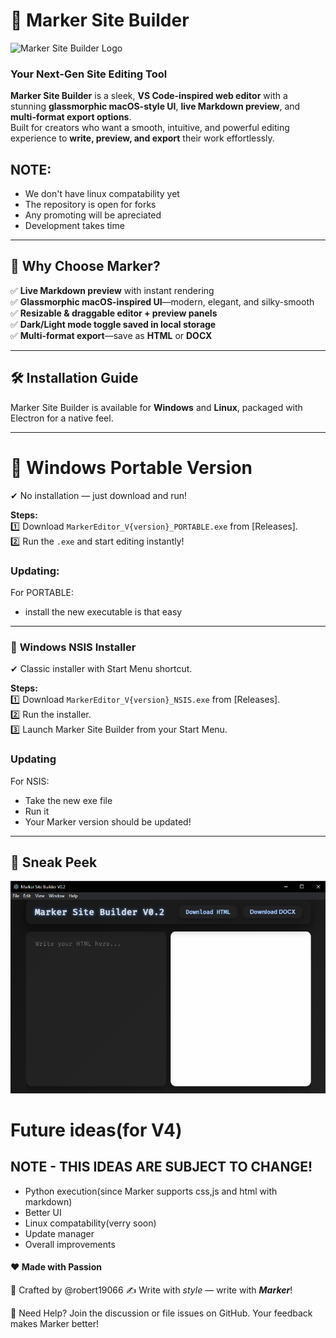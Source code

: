 
# 🚀 Marker Site Builder  
![Marker Site Builder Logo](./images/Marker.ico)  

### **Your Next-Gen Site Editing Tool**  

**Marker Site Builder** is a sleek, **VS Code-inspired web editor** with a stunning **glassmorphic macOS-style UI**, **live Markdown preview**, and **multi-format export options**.  
Built for creators who want a smooth, intuitive, and powerful editing experience to **write, preview, and export** their work effortlessly.  
## NOTE:
- We don't have linux compatability yet
- The repository is open for forks
- Any promoting will be apreciated
- Development takes time

---

## 🌟 **Why Choose Marker?**  
✅ **Live Markdown preview** with instant rendering  
✅ **Glassmorphic macOS-inspired UI**—modern, elegant, and silky-smooth  
✅ **Resizable & draggable editor + preview panels**  
✅ **Dark/Light mode toggle saved in local storage**  
✅ **Multi-format export**—save as **HTML** or **DOCX**  

---

## 🛠️ **Installation Guide**  
Marker Site Builder is available for **Windows** and **Linux**, packaged with Electron for a native feel.

---

# 🔹 **Windows Portable Version**  
✔ No installation — just download and run!  

**Steps:**  
1️⃣ Download `MarkerEditor_V{version}_PORTABLE.exe` from [Releases].  
2️⃣ Run the `.exe` and start editing instantly!  

### Updating:
For PORTABLE:
- install the new executable is that easy

---

### 🔹 **Windows NSIS Installer**  
✔ Classic installer with Start Menu shortcut.  

**Steps:**  
1️⃣ Download `MarkerEditor_V{version}_NSIS.exe` from [Releases].  
2️⃣ Run the installer.  
3️⃣ Launch Marker Site Builder from your Start Menu. 

### Updating
For NSIS:
- Take the new exe file
- Run it
- Your Marker version should be updated!

---


## 📸 Sneak Peek
![photo](./images/Capture.png)

# Future ideas(for V4)
## NOTE - THIS IDEAS ARE SUBJECT TO CHANGE!
- Python execution(since Marker supports css,js and html with markdown)
- Better UI
- Linux compatability(verry soon)
- Update manager
- Overall improvements

#### ❤️ Made with Passion
🔹 Crafted by @robert19066
✍ Write with _style_ — write with _**Marker**_!

📢 Need Help?
Join the discussion or file issues on GitHub.
Your feedback makes Marker better!

